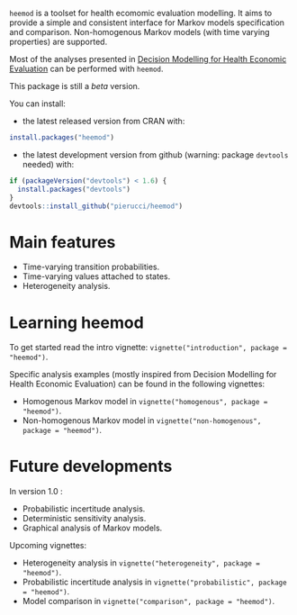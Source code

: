 `heemod` is a toolset for health ecomomic evaluation modelling. It aims to provide a simple and consistent interface for Markov models specification and comparison. Non-homogenous Markov models (with time varying properties) are supported.

Most of the analyses presented in [Decision Modelling for Health Economic Evaluation](http://ukcatalogue.oup.com/product/9780198526629.do) can be performed with `heemod`.

This package is still a *beta* version.

You can install:

  * the latest released version from CRAN with:

```r
install.packages("heemod")
```

  * the latest development version from github (warning: package `devtools` needed) with:

```r
if (packageVersion("devtools") < 1.6) {
  install.packages("devtools")
}
devtools::install_github("pierucci/heemod")
```

# Main features

  * Time-varying transition probabilities.
  * Time-varying values attached to states.
  * Heterogeneity analysis.

# Learning heemod

To get started read the intro vignette: `vignette("introduction", package = "heemod")`.

Specific analysis examples (mostly inspired from Decision Modelling for Health Economic Evaluation) can be found in the following vignettes:

  * Homogenous Markov model in `vignette("homogenous", package = "heemod")`.
  * Non-homogenous Markov model in `vignette("non-homogenous", package = "heemod")`.

# Future developments

In version 1.0 :

  * Probabilistic incertitude analysis.
  * Deterministic sensitivity analysis.
  * Graphical analysis of Markov models.

Upcoming vignettes:

  * Heterogeneity analysis in `vignette("heterogeneity", package = "heemod")`.
  * Probabilistic incertitude analysis in `vignette("probabilistic", package = "heemod")`.
  * Model comparison in `vignette("comparison", package = "heemod")`.
